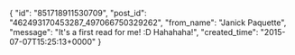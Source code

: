  {
   "id": "851718911530709",
   "post_id": "462493170453287_497066750329262",
   "from_name": "Janick Paquette",
   "message": "It's a first read for me! :D Hahahaha!",
   "created_time": "2015-07-07T15:25:13+0000"
 }
